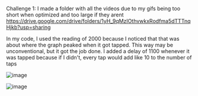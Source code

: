 Challenge 1:
I made a folder with all the videos due to my gifs being too short when optimized and too large if they arent https://drive.google.com/drive/folders/1yH_9qMzIOthvwkxRodfma5dTTTnqHjkb?usp=sharing 

In my code, I used the reading of 2000 because I noticed that that was about where the graph peaked when it got tapped. This way may be unconventional, but it got the job done. I added a delay of 1100 whenever it was tapped because if I didn't, every tap would add like 10 to the number of taps

![image](https://user-images.githubusercontent.com/62976976/106346183-02534880-626a-11eb-99fe-98aa9b899244.png)



![image](https://user-images.githubusercontent.com/62976976/106346496-7c84cc80-626c-11eb-9450-bbbdd31dce6a.png)

